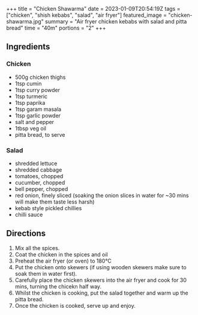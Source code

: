 +++
title = "Chicken Shawarma"
date = 2023-01-09T20:54:19Z
tags = ["chicken", "shish kebabs", "salad", "air fryer"]
featured_image = "chicken-shawarma.jpg"
summary = "Air fryer chicken kebabs with salad and pitta bread"
time = "40m"
portions = "2"
+++

## Ingredients
### Chicken
- 500g chicken thighs
- 1tsp cumin
- 1tsp curry powder
- 1tsp turmeric
- 1tsp paprika
- 1tsp garam masala
- 1tsp garlic powder
- salt and pepper
- 1tbsp veg oil
- pitta bread, to serve

### Salad
- shredded lettuce
- shredded cabbage
- tomatoes, chopped
- cucumber, chopped
- bell pepper, chopped
- red onion, finely sliced (soaking the onion slices in water for ~30 mins will make them taste less harsh)
- kebab style pickled chillies 
- chilli sauce

## Directions
1. Mix all the spices.
2. Coat the chicken in the spices and oil
3. Preheat the air fryer (or oven) to 180°C
4. Put the chicken onto skewers (if using wooden skewers make sure to soak them in water first).
5. Carefully place the chicken skewers into the air fryer and cook for 30 mins, turning the chicekn half way.
6. Whilst the chicken is cooking, put the salad together and warm up the pitta bread.
7. Once the chicken is cooked, serve up and enjoy. 